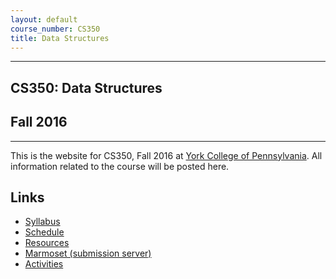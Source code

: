 ```yaml
---
layout: default
course_number: CS350
title: Data Structures
---
```


--- --- --- --- --- --- --- --- --- --- --- --- --- --- --- --- --- --- --- --- --- --- --- ---

## CS350: Data Structures

## Fall 2016

--- --- --- --- --- --- --- --- --- --- --- --- --- --- --- --- --- --- --- --- --- --- --- ---

This is the website for CS350, Fall 2016 at [York College of Pennsylvania](http://www.ycp.edu).
All information related to the course will be posted here.

## Links

* [Syllabus](syllabus.html)
* [Schedule](schedule.html)
* [Resources](resources/index.html)
* [Marmoset (submission server)](https://cs.ycp.edu/marmoset)
* [Activities](activities.html)

<!-- vim:set wrap: ­-->
<!-- vim:set linebreak: -->
<!-- vim:set nolist: -->

